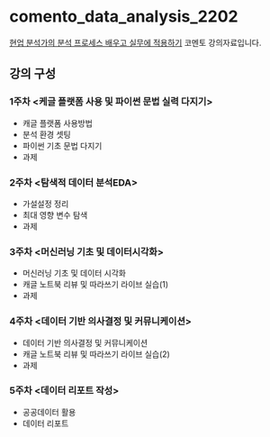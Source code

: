 # comento_data_analysis_2202

[현업 분석가의 분석 프로세스 배우고 실무에 적용하기](https://comento.kr/class/pt/contents/%EB%8D%B0%EC%9D%B4%ED%84%B0%EB%B6%84%EC%84%9D/%ED%8C%8C%EC%9D%B4%EC%84%A0-%EB%8D%B0%EC%9D%B4%ED%84%B0-%EB%B6%84%EC%84%9D-%EA%B8%B0%EC%B4%88) 코멘토 강의자료입니다.

## 강의 구성


### 1주차 <케글 플랫폼 사용 및 파이썬 문법 실력 다지기>
- 캐글 플랫폼 사용방법
- 분석 환경 셋팅
- 파이썬 기초 문법 다지기
- 과제

### 2주차 <탐색적 데이터 분석EDA>
- 가설설정 정리
- 최대 영향 변수 탐색
- 과제

### 3주차 <머신러닝 기초 및 데이터시각화>
- 머신러닝 기초 및 데이터 시각화
- 캐글 노트북 리뷰 및 따라쓰기 라이브 실습(1)
- 과제

### 4주차 <데이터 기반 의사결정 및 커뮤니케이션>
- 데이터 기반 의사결정 및 커뮤니케이션
- 캐글 노트북 리뷰 및 따라쓰기 라이브 실습(2)
- 과제

### 5주차 <데이터 리포트 작성>
- 공공데이터 활용
- 데이터 리포트 

